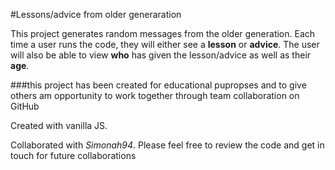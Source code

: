 
#Lessons/advice from older generaration

This project generates random messages from the older generation. Each time a user runs the code, they will either see a **lesson** or **advice**. The user will also be able to view  **who** has given the lesson/advice as well as their **age**. 

###this project has been created for educational pupropses and to give others am opportunity to work together through team collaboration on GitHub

Created with vanilla JS. 

Collaborated with *Simonah94*. Please feel free to review the code and get in touch for future collaborations 


